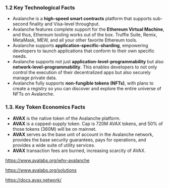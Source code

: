 ### 1.2 Key Technological Facts

- Avalanche is a **high-speed smart contracts** platform that supports sub-second finality and Visa-level throughput.
- Avalanche features complete support for the **Ethereum Virtual Machine**, and thus, Ethereum tooling works out of the box. Truffle Suite, Remix, MetaMask, MEW, and all your other favorite Ethereum tools.
- Avalanche supports **application-specific-sharding**, empowering developers to launch applications that conform to their own specific needs.
- Avalanche supports not just **application-level-programmability** but also **network-level-programmability**. This enables developers to not only control the execution of their decentralized apps but also securely manage private data.
- Avalanche fully supports **non-fungible tokens (NFTs)**, with plans to create a registry so you can discover and explore the entire universe of NFTs on Avalanche.

### 1.3. Key Token Economics Facts

- **AVAX** is the native token of the Avalanche platform.
- **AVAX** is a capped-supply token. Cap is 720M AVAX tokens, and 50% of those tokens (360M) will be on mainnet.
- **AVAX** serves as the base unit of account in the Avalanche network, provides the base security guarantees, pays for operations, and provides a wide suite of utility services.
- **AVAX** transaction fees are burned, increasing scarcity of AVAX.

https://www.avalabs.org/why-avalanche

https://www.avalabs.org/solutions

https://docs.avax.network/

